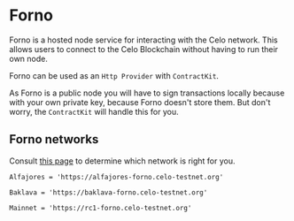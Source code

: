 # Forno

Forno is a hosted node service for interacting with the Celo network. This allows users to connect to the Celo Blockchain without having to run their own node.

Forno can be used as an `Http Provider` with `ContractKit`.

As Forno is a public node you will have to sign transactions locally because with your own private key, because Forno doesn't store them. But don't worry, the `ContractKit` will handle this for you.

## Forno networks

Consult [this page](../../getting-started/choosing-a-network.md) to determine which network is right for you.

```
Alfajores = 'https://alfajores-forno.celo-testnet.org'

Baklava = 'https://baklava-forno.celo-testnet.org'

Mainnet = 'https://rc1-forno.celo-testnet.org'
```
